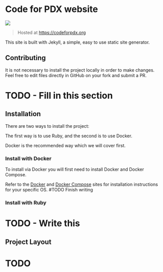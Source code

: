 # Code for PDX website

![](https://github.com/codeforpdx/website-reboot//workflows/Build/badge.svg)

> Hosted at https://codeforpdx.org

This site is built with Jekyll, a simple, easy to use static site generator.

## Contributing
It is not necessary to install the project locally in order to make changes.
Feel free to edit files directly in GitHub on your fork and submit a PR.
# TODO - Fill in this section

## Installation
There are two ways to install the project:

The first way is to use Ruby, and the second is to use Docker.

Docker is the recommended way which we will cover first.

### Install with Docker
To install via Docker you will first need to install Docker and Docker Compose.

Refer to the [Docker](https://docs.docker.com/get-docker/) and [Docker Compose](https://docs.docker.com/compose/install/) sites for installation instructions for your specific OS.
#TODO Finish writing

### Install with Ruby
# TODO - Write this

## Project Layout
# TODO
